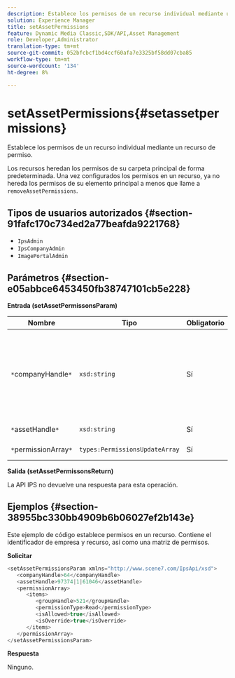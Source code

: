 ```yaml
---
description: Establece los permisos de un recurso individual mediante un recurso de permiso.
solution: Experience Manager
title: setAssetPermissions
feature: Dynamic Media Classic,SDK/API,Asset Management
role: Developer,Administrator
translation-type: tm+mt
source-git-commit: 052bfcbcf1bd4ccf60afa7e3325bf58dd07cba85
workflow-type: tm+mt
source-wordcount: '134'
ht-degree: 8%

---
```



# setAssetPermissions{#setassetpermissions}

Establece los permisos de un recurso individual mediante un recurso de permiso.

Los recursos heredan los permisos de su carpeta principal de forma predeterminada. Una vez configurados los permisos en un recurso, ya no hereda los permisos de su elemento principal a menos que llame a `removeAssetPermissions`.

## Tipos de usuarios autorizados {#section-91fafc170c734ed2a77beafda9221768}

* `IpsAdmin`
* `IpsCompanyAdmin`
* `ImagePortalAdmin`

## Parámetros {#section-e05abbce6453450fb38747101cb5e228}

**Entrada (setAssetPermissonsParam)**

| Nombre | Tipo | Obligatorio | Descripción |
|---|---|---|---|
| `*`companyHandle`*` | `xsd:string` | Sí | El identificador de la empresa que contiene la carpeta con la que desea trabajar. |
| `*`assetHandle`*` | `xsd:string` | Sí | Identificador de carpeta. |
| `*`permissionArray`*` | `types:PermissionsUpdateArray` | Sí | Matriz de permisos. |

**Salida (setAssetPermissonsReturn)**

La API IPS no devuelve una respuesta para esta operación.

## Ejemplos {#section-38955bc330bb4909b6b06027ef2b143e}

Este ejemplo de código establece permisos en un recurso. Contiene el identificador de empresa y recurso, así como una matriz de permisos.

**Solicitar**

```java
<setAssetPermissionsParam xmlns="http://www.scene7.com/IpsApi/xsd">
   <companyHandle>64</companyHandle>
   <assetHandle>97374|1|61046</assetHandle>
   <permissionArray>
      <items>
         <groupHandle>521</groupHandle>
         <permissionType>Read</permissionType>
         <isAllowed>true</isAllowed>
         <isOverride>true</isOverride>
      </items>
   </permissionArray>
</setAssetPermissionsParam>
```

**Respuesta**

Ninguno.
